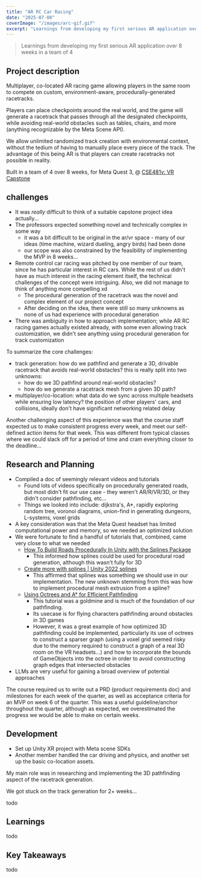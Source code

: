 ```yaml
---
title: "AR RC Car Racing"
date: "2025-07-08"
coverImage: "/images/arc-gif.gif"
excerpt: "Learnings from developing my first serious AR application over 8 weeks in a team of 4"
---
```


> Learnings from developing my first serious AR application over 8 weeks in a team of 4

## Project description
Multiplayer, co-located AR racing game allowing players in the same room to compete on custom, environment-aware, procedurally-generated racetracks.

Players can place checkpoints around the real world, and the game will generate a racetrack that passes through all the designated checkpoints, while avoiding real-world obstacles such as tables, chairs, and more (anything recognizable by the Meta Scene API).

We allow unlimited randomized track creation with environmental context, without the tedium of having to manually place every piece of the track. The advantage of this being AR is that players can create racetracks not possible in reality.

Built in a team of 4 over 8 weeks, for Meta Quest 3, @ [CSE481v: VR Capstone](https://courses.cs.washington.edu/courses/cse481v/25sp/)


## challenges

- It was *really* difficult to think of a suitable capstone project idea actually... 
- The professors expected something novel and technically complex in some way
    - it was a bit difficult to be original in the ar/vr space - many of our ideas (time machine, wizard dueling, angry birds) had been done
    - our scope was also constrained by the feasibility of implementing the MVP in 8 weeks...
- Remote control car racing was pitched by one member of our team, since he has particular interest in RC cars. While the rest of us didn't have as much interest in the racing element itself, the technical challenges of the concept were intriguing. Also, we did not manage to think of anything more compelling xd
    - The procedural generation of the racetrack was the novel and complex element of our project concept
    - After deciding on the idea, there were still so many unknowns as none of us had experience with procedural generation 
- There was ambiguity in how to approach implementation; while AR RC racing games actually existed already, with some even allowing track customization, we 
didn't see anything using procedural generation for track customization

To summarize the core challenges:
- track generation: how do we pathfind and generate a 3D, drivable racetrack that avoids real-world obstacles? this is really split into two unknowns:
    - how do we 3D pathfind around real-world obstacles? 
    - how do we generate a racetrack mesh from a given 3D path?
- multiplayer/co-location: what data do we sync across multiple headsets while ensuring low latency? the position of other players' cars, and collisions, ideally don't have significant networking related delay

Another challenging aspect of this experience was that the course staff expected us to make consistent progress every week, and meet our self-defined action items for that week. This was different from typical classes where we could slack off for a period of time and cram everything closer to the deadline...


## Research and Planning

- Compiled a doc of seemingly relevant videos and tutorials
    - Found lots of videos specifically on procedurally generated roads, but most didn't fit our use case - they weren't AR/R/VR/3D, or they didn't consider pathfinding, etc...
    - Things we looked into include: dijkstra's, A*, rapidly exploring random tree, voronoi diagrams, union-find in generating dungeons, L-systems, voxel grids
- A key consideration was that the Meta Quest headset has limited computational power and memory, so we needed an optimized solution
- We were fortunate to find a handful of tutorials that, combined, came very close to what we needed
    - [How To Build Roads Procedurally In Unity with the Splines Package](https://www.youtube.com/watch?v=ZiHH_BvjoGk)
        - This informed how splines could be used for procedural road generation, although this wasn't fully for 3D
    - [Create more with splines | Unity 2022 splines](https://www.youtube.com/watch?v=n-o2e4KxbW4)
        - This affirmed that splines was something we should use in our implementation. The new unknown stemming from this was how to implement procedural mesh extrusion from a spline?
    - [Using Octrees and A* for Efficient Pathfinding](https://www.youtube.com/watch?v=gNmPmWR2vV4)
        - This tutorial was a goldmine and is much of the foundation of our pathfinding. 
        - Its usecase is for flying characters pathfinding around obstacles in 3D games
        - However, it was a great example of how optimized 3D pathfinding could be implemented, particularly its use of octrees to construct a sparser graph (using a voxel grid seemed risky due to the memory required to construct a graph of a real 3D room on the VR headsets...) and how to incorporate the bounds of GameObjects into the octree in order to avoid constructing graph edges that intersected obstacles
- LLMs are very useful for gaining a broad overview of potential approaches

The course required us to write out a PRD (product requirements doc) and milestones for each week of the quarter, as well as acceptance criteria for an MVP on week 6 of the quarter. This was a useful guideline/anchor throughout the quarter, although as expected, we overestimated the progress we would be able to make on certain weeks.

## Development
- Set up Unity XR project with Meta scene SDKs
- Another member handled the car driving and physics, and another set up the basic co-location assets.

My main role was in researching and implementing the 3D pathfinding aspect of the racetrack generation.

We got stuck on the track generation for 2+ weeks...

todo

## Learnings
todo

## Key Takeaways
todo